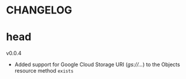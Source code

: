 CHANGELOG
=========

head
====

v0.0.4

  * Added support for Google Cloud Storage URI (*gs://...*) to the Objects resource method `exists`

